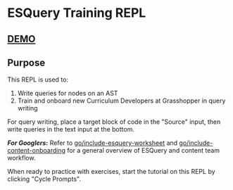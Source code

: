 # ESQuery Training REPL

## [DEMO](https://bcorman.github.io/esquery-training/)

## Purpose

This REPL is used to: 
1. Write queries for nodes on an AST
2. Train and onboard new Curriculum Developers at Grasshopper in query writing

For query writing, place a target block of code in the "Source" input, then write queries in the text input at the bottom.

***For Googlers:*** Refer to [go/include-esquery-worksheet](go/include-esquery-worksheet) and [go/include-content-onboarding](go/include-content-onboarding) for a general overview of ESQuery and content team workflow.

When ready to practice with exercises, start the tutorial on this REPL by clicking "Cycle Prompts".
